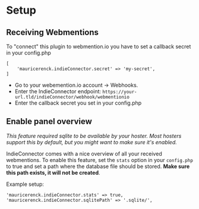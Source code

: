 # Setup

## Receiving Webmentions

To "connect" this plugin to webmention.io you have to set a callback secret in your config.php

```
[
    'mauricerenck.indieConnector.secret' => 'my-secret',
]
```

- Go to your webemention.io account -> Webhooks.
- Enter the IndieConnector endpoint: `https://your-url.tld/indieConnector/webhook/webmentionio`
- Enter the callback secret you set in your config.php

## Enable panel overview

*This feature required sqlite to be available by your hoster. Most hosters support this by default, but you might want to make sure it's enabled.*

IndieConnector comes with a nice overview of all your received webmentions. To enable this feature, set the `stats` option in your `config.php` to true and set a path where the database file should be stored. **Make sure this path exists, it will not be created**.

Example setup:
```
'mauricerenck.indieConnector.stats' => true,
'mauricerenck.indieConnector.sqlitePath' => '.sqlite/',
```
